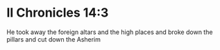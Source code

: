 # II Chronicles 14:3

He took away the foreign altars and the high places and broke down the pillars and cut down the Asherim
